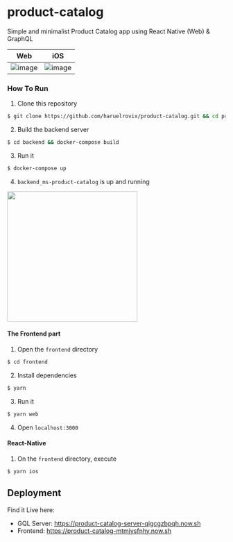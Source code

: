 # product-catalog
Simple and minimalist Product Catalog app using React Native (Web) &amp; GraphQL

|Web|iOS|
|-|-|
|![image](https://user-images.githubusercontent.com/17120764/37671277-f60001cc-2c9d-11e8-98a3-04b41d8a4f2a.png)|![image](https://user-images.githubusercontent.com/17120764/37671624-bd69702c-2c9e-11e8-8b92-fb45c8bdd91f.png)|

### How To Run

1. Clone this repository
```sh
$ git clone https://github.com/haruelrovix/product-catalog.git && cd product-catalog
```

2. Build the backend server
```sh
$ cd backend && docker-compose build
```

3. Run it
```sh
$ docker-compose up
```

4. `backend_ms-product-catalog` is up and running
<img src="https://user-images.githubusercontent.com/17120764/37670910-0e49257a-2c9d-11e8-8c73-6fd471388f5d.png" width=300 />


#### The Frontend part

1. Open the `frontend` directory
```sh
$ cd frontend
```

2. Install dependencies
```sh
$ yarn
```

3. Run it
```sh
$ yarn web
```

4. Open `localhost:3000`


#### React-Native

1. On the `frontend` directory, execute
```sh
$ yarn ios
```


## Deployment

Find it Live here:

- GQL Server: https://product-catalog-server-qigcgzbpqh.now.sh
- Frontend: https://product-catalog-mtmjysfnhy.now.sh
